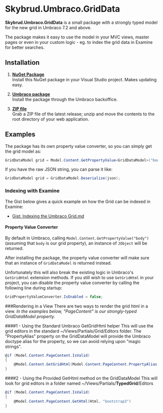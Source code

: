 Skybrud.Umbraco.GridData
========================

**Skybrud.Umbraco.GridData** is a small package with a strongly typed model for the new grid in Umbraco 7.2 and above.

The package makes it easy to use the model in your MVC views, master pages or even in your custom logic - eg. to index the grid data in Examine for better searches.

## Installation

1. [**NuGet Package**][NuGetPackage]  
Install this NuGet package in your Visual Studio project. Makes updating easy.

1. [**Umbraco package**][UmbracoPackage]  
Install the package through the Umbraco backoffice.

1. [**ZIP file**][GitHubRelease]  
Grab a ZIP file of the latest release; unzip and move the contents to the root directory of your web application.

[NuGetPackage]: https://www.nuget.org/packages/Skybrud.Umbraco.GridData
[UmbracoPackage]: https://our.umbraco.org/projects/developer-tools/skybrudumbracogriddata/
[GitHubRelease]: https://github.com/skybrud/Skybrud.Umbraco.GridData

## Examples

The package has its own property value converter, so you can simply get the grid model as:

```C#
GridDataModel grid = Model.Content.GetPropertyValue<GridDataModel>("body");
```

If you have the raw JSON string, you can parse it like:

```C#
GridDataModel grid = GridDataModel.Deserialize(json);
```

### Indexing with Examine

The Gist below gives a quick example on how the Grid can be indexed in Examine:

* [Gist: Indexing the Umbraco Grid.md](https://gist.github.com/abjerner/bdd89e0788d274ec5a33)

#### Property Value Converter

By default in Umbraco, calling `Model.Content.GetPropertyValue("body")` (assuming that `body` is our grid property), an instance of `JObject` will be returned.

After installing the package, the property value converter will make sure that an instance of `GridDataModel` is returned instead.

Unfortunately this will also break the existing logic in Umbraco's `GetGridHtml` extension methods. If you still wish to use `GetGridHtml` in your project, you can disable the property value converter by calling the following line during startup:

```C#
GridPropertyValueConverter.IsEnabled = false;
```

###Rendering in a View
There are two ways to render the grid html in a view. 
*In the examples below, "PageContent" is our strongly-typed GridDataModel property.*

####1 - Using the Standard Umbraco GetGridHtml helper
This will use the grid editors in the standard ~/Views/Partials/Grid/Editors folder. The "PropertyAlias" property on the GridDataModel will provide the Umbraco doctype alias for the property, so we can avoid relying upon "magic strings".

```C#
@if (Model.Content.PageContent.IsValid)
{
    @Model.Content.GetGridHtml(Model.Content.PageContent.PropertyAlias, "bootstrap3")
}
```


####2 - Using the Provided GetHtml method on the GridDataModel
This will look for grid editors in a folder named ~/Views/Partials/**TypedGrid**/Editors

```C#
@if (Model.Content.PageContent.IsValid)
{
    @Model.Content.PageContent.GetHtml(Html, "bootstrap3")
}
```